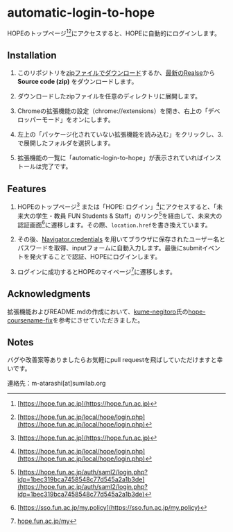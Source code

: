 # automatic-login-to-hope
HOPEのトップページ[^1][^2]にアクセスすると、HOPEに自動的にログインします。

## Installation
1. このリポジトリを[zipファイルでダウンロード](https://github.com/m-atarashi/automatic-login-to-hope/archive/refs/heads/main.zip "Download ZIP")するか、[最新のRealse](https://github.com/m-atarashi/automatic-login-to-hope/releases/latest)から**Source code (zip)** をダウンロードします。

2. ダウンロードしたzipファイルを任意のディレクトリに展開します。

3. Chromeの拡張機能の設定（chrome://extensions）を開き、右上の「デベロッパーモード」をオンにします。

4. 左上の「パッケージ化されていない拡張機能を読み込む」をクリックし、3. で展開したフォルダを選択します。

5. 拡張機能の一覧に「automatic-login-to-hope」が表示されていればインストールは完了です。

## Features
1. HOPEのトップページ[^1] または「HOPE: ログイン」[^2]にアクセスすると、「未来大の学生・教員 FUN Students & Staff」のリンク[^3]を経由して、未来大の認証画面[^4]に遷移します。その際、`location.href`を書き換えています。

2. その後、[Navigator.credentials](https://developer.mozilla.org/en-US/docs/Web/API/Navigator/credentials) を用いてブラウザに保存されたユーザー名とパスワードを取得、inputフォームに自動入力します。最後にsubmitイベントを発火することで認証、HOPEにログインします。

3. ログインに成功するとHOPEのマイページ[^5]に遷移します。


## Acknowledgments
拡張機能およびREADME.mdの作成において、[kume-negitoro](https://github.com/kume-negitoro)氏の[hope-coursename-fix](https://github.com/Better-HOPE/hope-coursename-fix)を参考にさせていただきました。

## Notes
バグや改善案等ありましたらお気軽にpull requestを飛ばしていただけますと幸いです。

連絡先：m-atarashi[at]sumilab.org

[^1]: [https://hope.fun.ac.jp](https://hope.fun.ac.jp)
[^2]: [https://hope.fun.ac.jp/local/hope/login.php](https://hope.fun.ac.jp/local/hope/login.php)
[^3]: [https://hope.fun.ac.jp/auth/saml2/login.php?idp=1bec319bca7458548c77d545a2a1b3de](https://hope.fun.ac.jp/auth/saml2/login.php?idp=1bec319bca7458548c77d545a2a1b3de)
[^4]: [https://sso.fun.ac.jp/my.policy](https://sso.fun.ac.jp/my.policy)
[^5]: [hope.fun.ac.jp/my](hope.fun.ac.jp/my)

